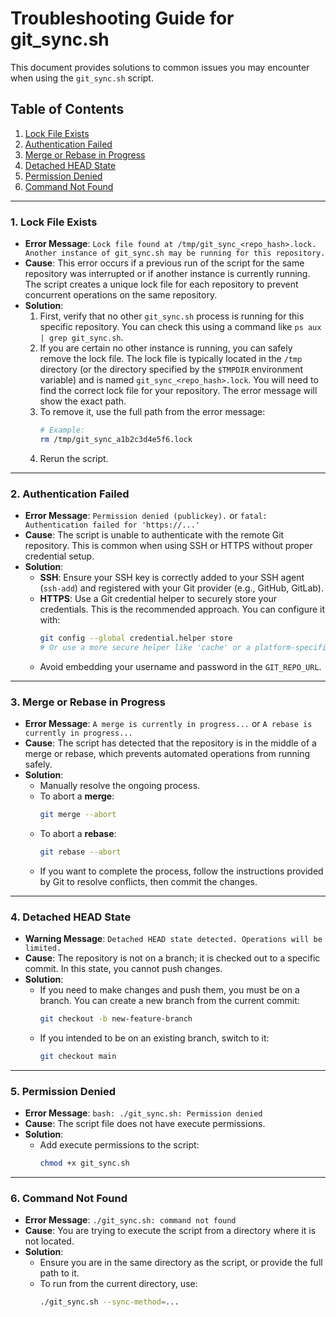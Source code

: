 # Troubleshooting Guide for git_sync.sh

This document provides solutions to common issues you may encounter when using the `git_sync.sh` script.

## Table of Contents
1.  [Lock File Exists](#1-lock-file-exists)
2.  [Authentication Failed](#2-authentication-failed)
3.  [Merge or Rebase in Progress](#3-merge-or-rebase-in-progress)
4.  [Detached HEAD State](#4-detached-head-state)
5.  [Permission Denied](#5-permission-denied)
6.  [Command Not Found](#6-command-not-found)

---

### 1. Lock File Exists

-   **Error Message**: `Lock file found at /tmp/git_sync_<repo_hash>.lock. Another instance of git_sync.sh may be running for this repository.`
-   **Cause**: This error occurs if a previous run of the script for the same repository was interrupted or if another instance is currently running. The script creates a unique lock file for each repository to prevent concurrent operations on the same repository.
-   **Solution**:
    1.  First, verify that no other `git_sync.sh` process is running for this specific repository. You can check this using a command like `ps aux | grep git_sync.sh`.
    2.  If you are certain no other instance is running, you can safely remove the lock file. The lock file is typically located in the `/tmp` directory (or the directory specified by the `$TMPDIR` environment variable) and is named `git_sync_<repo_hash>.lock`. You will need to find the correct lock file for your repository. The error message will show the exact path.
    3.  To remove it, use the full path from the error message:
        ```bash
        # Example:
        rm /tmp/git_sync_a1b2c3d4e5f6.lock
        ```
    4.  Rerun the script.

---

### 2. Authentication Failed

-   **Error Message**: `Permission denied (publickey).` or `fatal: Authentication failed for 'https://...'`
-   **Cause**: The script is unable to authenticate with the remote Git repository. This is common when using SSH or HTTPS without proper credential setup.
-   **Solution**:
    -   **SSH**: Ensure your SSH key is correctly added to your SSH agent (`ssh-add`) and registered with your Git provider (e.g., GitHub, GitLab).
    -   **HTTPS**: Use a Git credential helper to securely store your credentials. This is the recommended approach. You can configure it with:
        ```bash
        git config --global credential.helper store
        # Or use a more secure helper like 'cache' or a platform-specific one.
        ```
    -   Avoid embedding your username and password in the `GIT_REPO_URL`.

---

### 3. Merge or Rebase in Progress

-   **Error Message**: `A merge is currently in progress...` or `A rebase is currently in progress...`
-   **Cause**: The script has detected that the repository is in the middle of a merge or rebase, which prevents automated operations from running safely.
-   **Solution**:
    -   Manually resolve the ongoing process.
    -   To abort a **merge**:
        ```bash
        git merge --abort
        ```
    -   To abort a **rebase**:
        ```bash
        git rebase --abort
        ```
    -   If you want to complete the process, follow the instructions provided by Git to resolve conflicts, then commit the changes.

---

### 4. Detached HEAD State

-   **Warning Message**: `Detached HEAD state detected. Operations will be limited.`
-   **Cause**: The repository is not on a branch; it is checked out to a specific commit. In this state, you cannot push changes.
-   **Solution**:
    -   If you need to make changes and push them, you must be on a branch. You can create a new branch from the current commit:
        ```bash
        git checkout -b new-feature-branch
        ```
    -   If you intended to be on an existing branch, switch to it:
        ```bash
        git checkout main
        ```

---

### 5. Permission Denied

-   **Error Message**: `bash: ./git_sync.sh: Permission denied`
-   **Cause**: The script file does not have execute permissions.
-   **Solution**:
    -   Add execute permissions to the script:
        ```bash
        chmod +x git_sync.sh
        ```

---

### 6. Command Not Found

-   **Error Message**: `./git_sync.sh: command not found`
-   **Cause**: You are trying to execute the script from a directory where it is not located.
-   **Solution**:
    -   Ensure you are in the same directory as the script, or provide the full path to it.
    -   To run from the current directory, use:
        ```bash
        ./git_sync.sh --sync-method=...
        ```